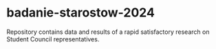 # badanie-starostow-2024
Repository contains data and results of a rapid satisfactory research on Student Council representatives. 

